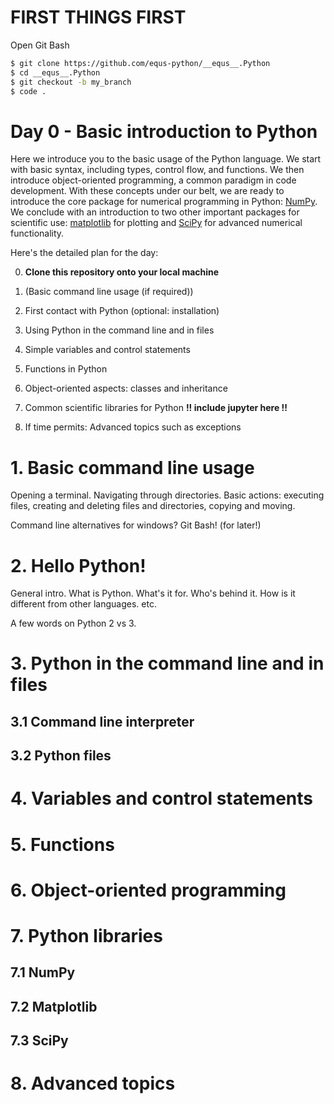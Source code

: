# FIRST THINGS FIRST

Open Git Bash

```bash
$ git clone https://github.com/equs-python/__equs__.Python
$ cd __equs__.Python
$ git checkout -b my_branch
$ code .
```

# Day 0 - Basic introduction to Python

Here we introduce you to the basic usage of the Python language. We start with basic syntax, including types, control flow, and functions. We then introduce object-oriented programming, a common paradigm in code development. With these concepts under our belt, we are ready to introduce the core package for numerical programming in Python: [NumPy](http://www.numpy.org/). We conclude with an introduction to two other important packages for scientific use: [matplotlib](https://www.matplotlib.org/) for plotting and [SciPy](https://www.scipy.org/) for advanced numerical functionality.

Here's the detailed plan for the day:

0. **Clone this repository onto your local machine**

1. (Basic command line usage (if required))
2. First contact with Python (optional: installation)
3. Using Python in the command line and in files
4. Simple variables and control statements
5. Functions in Python
6. Object-oriented aspects: classes and inheritance
7. Common scientific libraries for Python **!! include jupyter here !!**
8. If time permits: Advanced topics such as exceptions


# 1. Basic command line usage

Opening a terminal. Navigating through directories. Basic actions: executing files, creating and deleting files and directories, copying and moving.

Command line alternatives for windows? Git Bash! (for later!)

# 2. Hello Python!

General intro. What is Python. What's it for. Who's behind it. How is it different from other languages. etc.

A few words on Python 2 vs 3.

# 3. Python in the command line and in files

## 3.1 Command line interpreter

## 3.2 Python files

# 4. Variables and control statements

# 5. Functions

# 6. Object-oriented programming

# 7. Python libraries

## 7.1 NumPy

## 7.2 Matplotlib

## 7.3 SciPy

# 8. Advanced topics